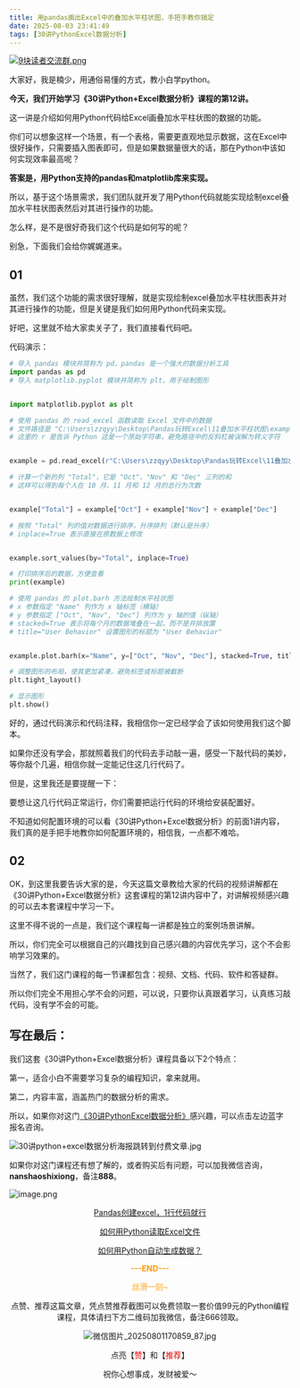 ```yaml
---
title: 用pandas画出Excel中的叠加水平柱状图，手把手教你搞定
date: 2025-08-03 23:41:49
tags: [30讲PythonExcel数据分析]
---
```

[![9块读者交流群.png](https://raw.gitcode.com/user-images/assets/5027920/48edc8fa-6d2e-4eca-9e14-d71638eadb55/14块读者交流群.png '14块读者交流群.png')](https://mp.weixin.qq.com/s/84c9JDk3a1g9GbvRmO39uA)

大家好，我是楠少，用通俗易懂的方式，教小白学python。


**今天，我们开始学习《30讲Python+Excel数据分析》课程的第12讲。**

这一讲是介绍如何用Python代码给Excel画叠加水平柱状图的数据的功能。

你们可以想象这样一个场景，有一个表格，需要更直观地显示数据，这在Excel中很好操作，只需要插入图表即可，但是如果数据量很大的话，那在Python中该如何实现效率最高呢？

**答案是，用Python支持的pandas和matplotlib库来实现。**

所以，基于这个场景需求，我们团队就开发了用Python代码就能实现绘制excel叠加水平柱状图表然后对其进行操作的功能。

怎么样，是不是很好奇我们这个代码是如何写的呢？

别急，下面我们会给你娓娓道来。

## 01


虽然，我们这个功能的需求很好理解，就是实现绘制excel叠加水平柱状图表并对其进行操作的功能，但是关键是我们如何用Python代码来实现。

好吧，这里就不给大家卖关子了，我们直接看代码吧。

代码演示：

```python
# 导入 pandas 模块并简称为 pd，pandas 是一个强大的数据分析工具
import pandas as pd
# 导入 matplotlib.pyplot 模块并简称为 plt，用于绘制图形


import matplotlib.pyplot as plt

# 使用 pandas 的 read_excel 函数读取 Excel 文件中的数据
# 文件路径是 "C:\Users\zzqyy\Desktop\Pandas玩转Excel\11叠加水平柱状图\example.xlsx"
# 这里的 r 是告诉 Python 这是一个原始字符串，避免路径中的反斜杠被误解为转义字符


example = pd.read_excel(r"C:\Users\zzqyy\Desktop\Pandas玩转Excel\11叠加水平柱状图\example.xlsx")

# 计算一个新的列 "Total"，它是 "Oct"、"Nov" 和 "Dec" 三列的和
# 这样可以得到每个人在 10 月、11 月和 12 月的总行为次数


example["Total"] = example["Oct"] + example["Nov"] + example["Dec"]

# 按照 "Total" 列的值对数据进行排序，升序排列（默认是升序）
# inplace=True 表示直接在原数据上修改


example.sort_values(by="Total", inplace=True)

# 打印排序后的数据，方便查看
print(example)

# 使用 pandas 的 plot.barh 方法绘制水平柱状图
# x 参数指定 "Name" 列作为 x 轴标签（横轴）
# y 参数指定 ["Oct", "Nov", "Dec"] 列作为 y 轴的值（纵轴）
# stacked=True 表示将每个月的数据堆叠在一起，而不是并排放置
# title="User Behavior" 设置图形的标题为 "User Behavior"


example.plot.barh(x="Name", y=["Oct", "Nov", "Dec"], stacked=True, title="User Behavior")

# 调整图形的布局，使其更加紧凑，避免标签或标题被截断
plt.tight_layout()

# 显示图形
plt.show()

```

好的，通过代码演示和代码注释，我相信你一定已经学会了该如何使用我们这个脚本。

如果你还没有学会，那就照着我们的代码去手动敲一遍，感受一下敲代码的美妙，等你敲个几遍，相信你就一定能记住这几行代码了。

但是，这里我还是要提醒一下：

要想让这几行代码正常运行，你们需要把运行代码的环境给安装配置好。

不知道如何配置环境的可以看《30讲Python+Excel数据分析》的前面1讲内容，我们真的是手把手地教你如何配置环境的，相信我，一点都不难哈。

## 02

OK，到这里我要告诉大家的是，今天这篇文章教给大家的代码的视频讲解都在《30讲Python+Excel数据分析》这套课程的第12讲内容中了，对讲解视频感兴趣的可以去本套课程中学习一下。

这里不得不说的一点是，我们这个课程每一讲都是独立的案例场景讲解。

所以，你们完全可以根据自己的兴趣找到自己感兴趣的内容优先学习，这个不会影响学习效果的。

当然了，我们这门课程的每一节课都包含：视频、文档、代码、软件和答疑群。

所以你们完全不用担心学不会的问题，可以说，只要你认真跟着学习，认真练习敲代码，没有学不会的可能。

## 写在最后：

我们这套《30讲Python+Excel数据分析》课程具备以下2个特点：

第一，适合小白不需要学习复杂的编程知识，拿来就用。

第二，内容丰富，涵盖热门的数据分析的需求。

所以，如果你对这门[《30讲PythonExcel数据分析》](https://mp.weixin.qq.com/s?__biz=MzUzNTc5NjA4NQ==&mid=2247502505&idx=1&sn=7552c4f09bc5f784e1528c67eb2deec5&scene=21#wechat_redirect)感兴趣，可以点击左边蓝字报名咨询。

![30讲python+excel数据分析海报跳转到付费文章.jpg](https://raw.gitcode.com/user-images/assets/5027920/3b0ef5f6-3839-4f74-b8ab-d244d81d36e7/30讲python_excel数据分析海报跳转到付费文章.jpg '30讲python+excel数据分析海报跳转到付费文章.jpg')

如果你对这门课程还有想了解的，或者购买后有问题，可以加我微信咨询，**nanshaoshixiong**，备注**888**。

![image.png](https://raw.gitcode.com/user-images/assets/5027920/f2a6dd47-3bdb-4b8b-b85b-2478ee4ae4f4/image.png 'image.png')

<center>
  
[Pandas创建excel，1行代码就行](https://mp.weixin.qq.com/s/fC20OOTekhFP3IFT5W_-nA)

[如何用Python读取Excel文件](https://mp.weixin.qq.com/s/us6Q6Y4B6XsRqNxXGdx5_Q)

  
[如何用Python自动生成数据？](https://mp.weixin.qq.com/s/odi-B1dYfNo2ftoJUXU6Pg)
  
<span style="color:#ff9900;">**---END---**</span>
  
<span style="color:#ffc266;">**丝滑一刻~**</span>

点赞、推荐这篇文章，凭点赞推荐截图可以免费领取一套价值99元的Python编程课程，具体请扫下方二维码加我微信，备注666领取。

![微信图片_20250801170859_87.jpg](https://raw.gitcode.com/user-images/assets/5027920/f0cba79d-bb5b-491c-9f2a-5420c9d99eb1/微信图片_20250801170859_87.jpg '微信图片_20250801170859_87.jpg')

点亮【<span style="color:#e60000;">赞</span>】和【<span style="color:#e60000;">推荐</span>】
  
祝你心想事成，发财被爱～

<center>